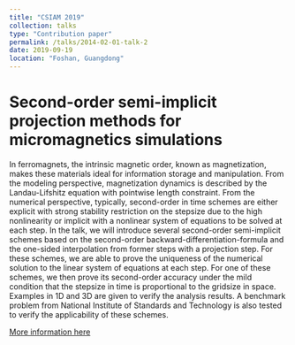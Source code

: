 ```yaml
---
title: "CSIAM 2019"
collection: talks
type: "Contribution paper"
permalink: /talks/2014-02-01-talk-2
date: 2019-09-19
location: "Foshan, Guangdong"
---
```

Second-order semi-implicit projection methods for micromagnetics simulations
======
In ferromagnets, the intrinsic magnetic order, known as magnetization, makes these materials ideal for information storage and manipulation. 
From the modeling perspective, magnetization dynamics is described by the Landau-Lifshitz equation with pointwise length constraint. 
From the numerical perspective, typically, second-order in time schemes are either explicit with strong stability restriction on the stepsize due to the high nonlinearity or implicit with a nonlinear system of equations to be solved at each step. 
In the talk, we will introduce several second-order semi-implicit schemes based on the second-order backward-differentiation-formula and the one-sided interpolation from former steps with a projection step. 
For these schemes, we are able to prove the uniqueness of the numerical solution to the linear system of equations at each step. 
For one of these schemes, we then prove its second-order accuracy under the mild condition that the stepsize in time is proportional to the gridsize in space. 
Examples in 1D and 3D are given to verify the analysis results.
A benchmark problem from National Institute of Standards and Technology is also tested to verify the applicability of these schemes.

[More information here](http://csiam2019.csp.escience.cn/dct/page/1)